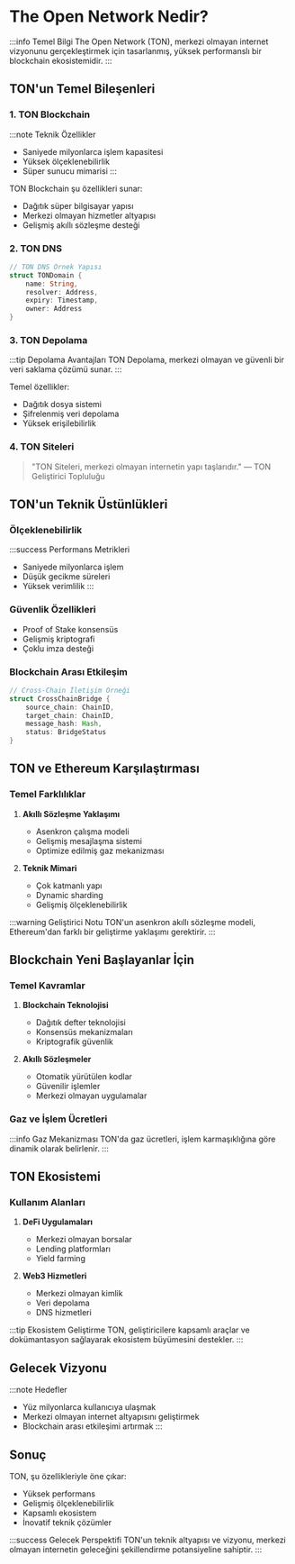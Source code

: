 # The Open Network Nedir?

:::info Temel Bilgi
The Open Network (TON), merkezi olmayan internet vizyonunu gerçekleştirmek için tasarlanmış, yüksek performanslı bir blockchain ekosistemidir.
:::

## TON'un Temel Bileşenleri

### 1. TON Blockchain

:::note Teknik Özellikler
- Saniyede milyonlarca işlem kapasitesi
- Yüksek ölçeklenebilirlik
- Süper sunucu mimarisi
:::

TON Blockchain şu özellikleri sunar:
- Dağıtık süper bilgisayar yapısı
- Merkezi olmayan hizmetler altyapısı
- Gelişmiş akıllı sözleşme desteği

### 2. TON DNS

```rust
// TON DNS Örnek Yapısı
struct TONDomain {
    name: String,
    resolver: Address,
    expiry: Timestamp,
    owner: Address
}
```

### 3. TON Depolama

:::tip Depolama Avantajları
TON Depolama, merkezi olmayan ve güvenli bir veri saklama çözümü sunar.
:::

Temel özellikler:
- Dağıtık dosya sistemi
- Şifrelenmiş veri depolama
- Yüksek erişilebilirlik

### 4. TON Siteleri

> "TON Siteleri, merkezi olmayan internetin yapı taşlarıdır."
> — TON Geliştirici Topluluğu

## TON'un Teknik Üstünlükleri

### Ölçeklenebilirlik

:::success Performans Metrikleri
- Saniyede milyonlarca işlem
- Düşük gecikme süreleri
- Yüksek verimlilik
:::

### Güvenlik Özellikleri

- Proof of Stake konsensüs
- Gelişmiş kriptografi
- Çoklu imza desteği

### Blockchain Arası Etkileşim

```rust
// Cross-Chain İletişim Örneği
struct CrossChainBridge {
    source_chain: ChainID,
    target_chain: ChainID,
    message_hash: Hash,
    status: BridgeStatus
}
```

## TON ve Ethereum Karşılaştırması

### Temel Farklılıklar

1. **Akıllı Sözleşme Yaklaşımı**
   - Asenkron çalışma modeli
   - Gelişmiş mesajlaşma sistemi
   - Optimize edilmiş gaz mekanizması

2. **Teknik Mimari**
   - Çok katmanlı yapı
   - Dynamic sharding
   - Gelişmiş ölçeklenebilirlik

:::warning Geliştirici Notu
TON'un asenkron akıllı sözleşme modeli, Ethereum'dan farklı bir geliştirme yaklaşımı gerektirir.
:::

## Blockchain Yeni Başlayanlar İçin

### Temel Kavramlar

1. **Blockchain Teknolojisi**
   - Dağıtık defter teknolojisi
   - Konsensüs mekanizmaları
   - Kriptografik güvenlik

2. **Akıllı Sözleşmeler**
   - Otomatik yürütülen kodlar
   - Güvenilir işlemler
   - Merkezi olmayan uygulamalar

### Gaz ve İşlem Ücretleri

:::info Gaz Mekanizması
TON'da gaz ücretleri, işlem karmaşıklığına göre dinamik olarak belirlenir.
:::

## TON Ekosistemi

### Kullanım Alanları

1. **DeFi Uygulamaları**
   - Merkezi olmayan borsalar
   - Lending platformları
   - Yield farming

2. **Web3 Hizmetleri**
   - Merkezi olmayan kimlik
   - Veri depolama
   - DNS hizmetleri

:::tip Ekosistem Geliştirme
TON, geliştiricilere kapsamlı araçlar ve dokümantasyon sağlayarak ekosistem büyümesini destekler.
:::

## Gelecek Vizyonu

:::note Hedefler
- Yüz milyonlarca kullanıcıya ulaşmak
- Merkezi olmayan internet altyapısını geliştirmek
- Blockchain arası etkileşimi artırmak
:::

## Sonuç

TON, şu özellikleriyle öne çıkar:
- Yüksek performans
- Gelişmiş ölçeklenebilirlik
- Kapsamlı ekosistem
- İnovatif teknik çözümler

:::success Gelecek Perspektifi
TON'un teknik altyapısı ve vizyonu, merkezi olmayan internetin geleceğini şekillendirme potansiyeline sahiptir.
:::